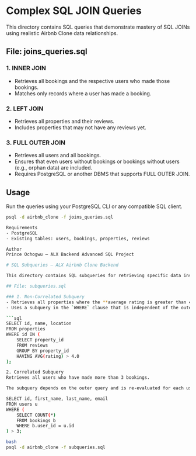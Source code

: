 # Complex SQL JOIN Queries

This directory contains SQL queries that demonstrate mastery of SQL JOINs using realistic Airbnb Clone data relationships.

## File: joins_queries.sql

### 1. INNER JOIN
- Retrieves all bookings and the respective users who made those bookings.
- Matches only records where a user has made a booking.

### 2. LEFT JOIN
- Retrieves all properties and their reviews.
- Includes properties that may not have any reviews yet.

### 3. FULL OUTER JOIN
- Retrieves all users and all bookings.
- Ensures that even users without bookings or bookings without users (e.g., orphan data) are included.
- Requires PostgreSQL or another DBMS that supports FULL OUTER JOIN.

## Usage
Run the queries using your PostgreSQL CLI or any compatible SQL client.

```bash
psql -d airbnb_clone -f joins_queries.sql

Requirements
- PostgreSQL
- Existing tables: users, bookings, properties, reviews

Author
Prince Ochogwu – ALX Backend Advanced SQL Project

# SQL Subqueries – ALX Airbnb Clone Backend

This directory contains SQL subqueries for retrieving specific data insights from the Airbnb Clone relational database.

## File: subqueries.sql

### 1. Non-Correlated Subquery
- Retrieves all properties where the **average rating is greater than 4.0**.
- Uses a subquery in the `WHERE` clause that is independent of the outer query.

```sql
SELECT id, name, location
FROM properties
WHERE id IN (
    SELECT property_id
    FROM reviews
    GROUP BY property_id
    HAVING AVG(rating) > 4.0
);

2. Correlated Subquery
Retrieves all users who have made more than 3 bookings.

The subquery depends on the outer query and is re-evaluated for each user.

SELECT id, first_name, last_name, email
FROM users u
WHERE (
    SELECT COUNT(*)
    FROM bookings b
    WHERE b.user_id = u.id
) > 3;

bash
psql -d airbnb_clone -f subqueries.sql